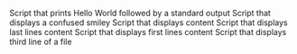 Script that prints Hello World followed by a standard output
Script that displays a confused smiley
Script that displays content
Script that displays last lines content
Script that displays first lines content
Script that displays third line of a file
